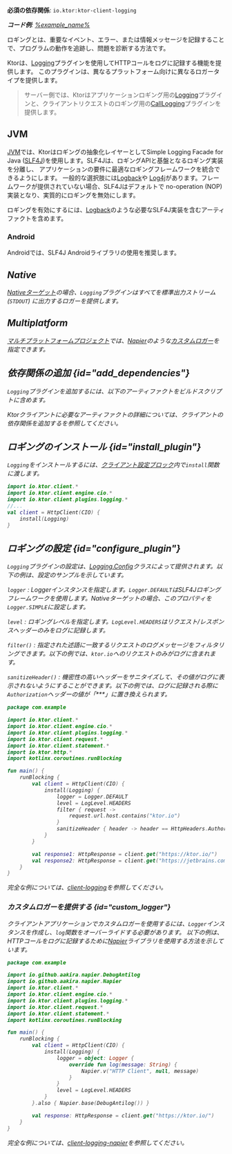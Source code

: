 [//]: # (title: Ktor Clientでのロギング)

<show-structure for="chapter" depth="2"/>
<primary-label ref="client-plugin"/>

<tldr>
<p>
<b>必須の依存関係</b>: <code>io.ktor:ktor-client-logging</code>
</p>
<var name="example_name" value="client-logging"/>
<p>
    <b>コード例</b>:
    <a href="https://github.com/ktorio/ktor-documentation/tree/%ktor_version%/codeSnippets/snippets/%example_name%">
        %example_name%
    </a>
</p>
</tldr>

ロギングとは、重要なイベント、エラー、または情報メッセージを記録することで、プログラムの動作を追跡し、問題を診断する方法です。

Ktorは、[Logging](https://api.ktor.io/ktor-client-logging/io.ktor.client.plugins.logging/-logging)プラグインを使用してHTTPコールをログに記録する機能を提供します。
このプラグインは、異なるプラットフォーム向けに異なるロガータイプを提供します。

> サーバー側では、Ktorはアプリケーションロギング用の[Logging](server-logging.md)プラグインと、クライアントリクエストのロギング用の[CallLogging](server-call-logging.md)プラグインを提供します。

## JVM

<snippet id="jvm-logging">
  <p>
    <a href="#jvm">JVM</a>では、Ktorはロギングの抽象化レイヤーとしてSimple Logging Facade for Java
    (<a href="http://www.slf4j.org/">SLF4J</a>)を使用します。SLF4Jは、ロギングAPIと基盤となるロギング実装を分離し、
    アプリケーションの要件に最適なロギングフレームワークを統合できるようにします。
    一般的な選択肢には<a href="https://logback.qos.ch/">Logback</a>や
    <a href="https://logging.apache.org/log4j">Log4j</a>があります。フレームワークが提供されていない場合、SLF4Jはデフォルトで
    no-operation (NOP)実装となり、実質的にロギングを無効にします。
  </p>

  <p>
    ロギングを有効にするには、<a href="https://logback.qos.ch/">Logback</a>のような必要なSLF4J実装を含むアーティファクトを含めます。
  </p>
  <var name="group_id" value="ch.qos.logback"/>
  <var name="artifact_name" value="logback-classic"/>
  <var name="version" value="logback_version"/>
  <Tabs group="languages">
      <TabItem title="Gradle (Kotlin)" group-key="kotlin">
          <code-block lang="Kotlin" code="              implementation(&quot;%group_id%:%artifact_name%:$%version%&quot;)"/>
      </TabItem>
      <TabItem title="Gradle (Groovy)" group-key="groovy">
          <code-block lang="Groovy" code="              implementation &quot;%group_id%:%artifact_name%:$%version%&quot;"/>
      </TabItem>
      <TabItem title="Maven" group-key="maven">
          <code-block lang="XML" code="              &lt;dependency&gt;&#10;                  &lt;groupId&gt;%group_id%&lt;/groupId&gt;&#10;                  &lt;artifactId&gt;%artifact_name%&lt;/artifactId&gt;&#10;                  &lt;version&gt;${%version%}&lt;/version&gt;&#10;              &lt;/dependency&gt;"/>
      </TabItem>
  </Tabs>
</snippet>

### Android

<p>
    Androidでは、SLF4J Androidライブラリの使用を推奨します。
</p>
 <var name="group_id" value="org.slf4j"/>
  <var name="artifact_name" value="slf4j-android"/>
  <var name="version" value="slf4j_version"/>
<Tabs group="languages">
    <TabItem title="Gradle (Kotlin)" group-key="kotlin">
        <code-block lang="Kotlin" code="            implementation(&quot;%group_id%:%artifact_name%:$%version%&quot;)"/>
    </TabItem>
    <TabItem title="Gradle (Groovy)" group-key="groovy">
        <code-block lang="Groovy" code="            implementation &quot;%group_id%:%artifact_name%:$%version%&quot;"/>
    </TabItem>
</Tabs>

## Native

[Nativeターゲット](client-engines.md#native)の場合、`Logging`プラグインはすべてを標準出力ストリーム (`STDOUT`) に出力するロガーを提供します。

## Multiplatform

[マルチプラットフォームプロジェクト](client-create-multiplatform-application.md)では、[Napier](https://github.com/AAkira/Napier)のような[カスタムロガー](#custom_logger)を指定できます。

## 依存関係の追加 {id="add_dependencies"}

`Logging`プラグインを追加するには、以下のアーティファクトをビルドスクリプトに含めます。

  <var name="artifact_name" value="ktor-client-logging"/>
  <Tabs group="languages">
      <TabItem title="Gradle (Kotlin)" group-key="kotlin">
          <code-block lang="Kotlin" code="              implementation(&quot;io.ktor:%artifact_name%:$ktor_version&quot;)"/>
      </TabItem>
      <TabItem title="Gradle (Groovy)" group-key="groovy">
          <code-block lang="Groovy" code="              implementation &quot;io.ktor:%artifact_name%:$ktor_version&quot;"/>
      </TabItem>
      <TabItem title="Maven" group-key="maven">
          <code-block lang="XML" code="              &lt;dependency&gt;&#10;                  &lt;groupId&gt;io.ktor&lt;/groupId&gt;&#10;                  &lt;artifactId&gt;%artifact_name%-jvm&lt;/artifactId&gt;&#10;                  &lt;version&gt;${ktor_version}&lt;/version&gt;&#10;              &lt;/dependency&gt;"/>
      </TabItem>
  </Tabs>
  <p>
      Ktorクライアントに必要なアーティファクトの詳細については、<Links href="/ktor/client-dependencies" summary="既存のプロジェクトにクライアントの依存関係を追加する方法について学びます。">クライアントの依存関係を追加する</Links>を参照してください。
  </p>

## ロギングのインストール {id="install_plugin"}

`Logging`をインストールするには、[クライアント設定ブロック](client-create-and-configure.md#configure-client)内で`install`関数に渡します。

```kotlin
import io.ktor.client.*
import io.ktor.client.engine.cio.*
import io.ktor.client.plugins.logging.*
//...
val client = HttpClient(CIO) {
    install(Logging)
}
```

## ロギングの設定 {id="configure_plugin"}

`Logging`プラグインの設定は、[Logging.Config](https://api.ktor.io/ktor-client-logging/io.ktor.client.plugins.logging/-logging-config)クラスによって提供されます。以下の例は、設定のサンプルを示しています。

`logger`
: Loggerインスタンスを指定します。`Logger.DEFAULT`はSLF4Jロギングフレームワークを使用します。Nativeターゲットの場合、このプロパティを`Logger.SIMPLE`に設定します。

`level`
: ロギングレベルを指定します。`LogLevel.HEADERS`はリクエスト/レスポンスヘッダーのみをログに記録します。

`filter()`
: 指定された述語に一致するリクエストのログメッセージをフィルタリングできます。以下の例では、`ktor.io`へのリクエストのみがログに含まれます。

`sanitizeHeader()`
: 機密性の高いヘッダーをサニタイズして、その値がログに表示されないようにすることができます。以下の例では、ログに記録される際に`Authorization`ヘッダーの値が「***」に置き換えられます。

```kotlin
package com.example

import io.ktor.client.*
import io.ktor.client.engine.cio.*
import io.ktor.client.plugins.logging.*
import io.ktor.client.request.*
import io.ktor.client.statement.*
import io.ktor.http.*
import kotlinx.coroutines.runBlocking

fun main() {
    runBlocking {
        val client = HttpClient(CIO) {
            install(Logging) {
                logger = Logger.DEFAULT
                level = LogLevel.HEADERS
                filter { request ->
                    request.url.host.contains("ktor.io")
                }
                sanitizeHeader { header -> header == HttpHeaders.Authorization }
            }
        }

        val response1: HttpResponse = client.get("https://ktor.io/")
        val response2: HttpResponse = client.get("https://jetbrains.com/")
    }
}
```

完全な例については、[client-logging](https://github.com/ktorio/ktor-documentation/tree/%ktor_version%/codeSnippets/snippets/client-logging)を参照してください。

### カスタムロガーを提供する {id="custom_logger"}

クライアントアプリケーションでカスタムロガーを使用するには、`Logger`インスタンスを作成し、`log`関数をオーバーライドする必要があります。
以下の例は、HTTPコールをログに記録するために[Napier](https://github.com/AAkira/Napier)ライブラリを使用する方法を示しています。

```kotlin
package com.example

import io.github.aakira.napier.DebugAntilog
import io.github.aakira.napier.Napier
import io.ktor.client.*
import io.ktor.client.engine.cio.*
import io.ktor.client.plugins.logging.*
import io.ktor.client.request.*
import io.ktor.client.statement.*
import kotlinx.coroutines.runBlocking

fun main() {
    runBlocking {
        val client = HttpClient(CIO) {
            install(Logging) {
                logger = object: Logger {
                    override fun log(message: String) {
                        Napier.v("HTTP Client", null, message)
                    }
                }
                level = LogLevel.HEADERS
            }
        }.also { Napier.base(DebugAntilog()) }

        val response: HttpResponse = client.get("https://ktor.io/")
    }
}

```

完全な例については、[client-logging-napier](https://github.com/AAkira/Napier)を参照してください。